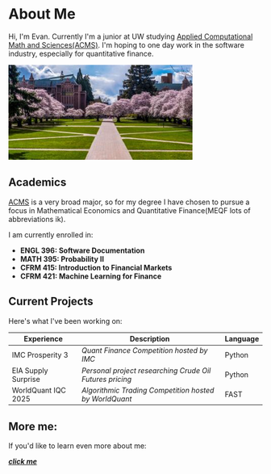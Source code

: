 # About Me

Hi, I'm Evan. Currently I'm a junior at UW studying [Applied Computational Math and Sciences(ACMS)](https://acms.washington.edu/). I'm hoping to one day work in the software industry, especially for quantitative finance.

![uw](uw-quad.jpg "picture of UW campus with cherry blossoms in full bloom")

## Academics

[ACMS](https://acms.washington.edu/) is a very broad major, so for my degree I have chosen to pursue a focus in Mathematical Economics and Quantitative Finance(MEQF lots of abbreviations ik). 

I am currently enrolled in:

* **ENGL 396: Software Documentation**
* **MATH 395: Probability II**
* **CFRM 415: Introduction to Financial Markets**
* **CFRM 421: Machine Learning for Finance**

## Current Projects

Here's what I've been working on:

| Experience | Description | Language |
|-----------|-------------|----------|
| IMC Prosperity 3 | *Quant Finance Competition hosted by IMC* | Python |
| EIA Supply Surprise | *Personal project researching Crude Oil Futures pricing* | Python |
| WorldQuant IQC 2025 | *Algorithmic Trading Competition hosted by WorldQuant* | FAST |

## More me:

If you'd like to learn even more about me:

[***click me***](about.html)